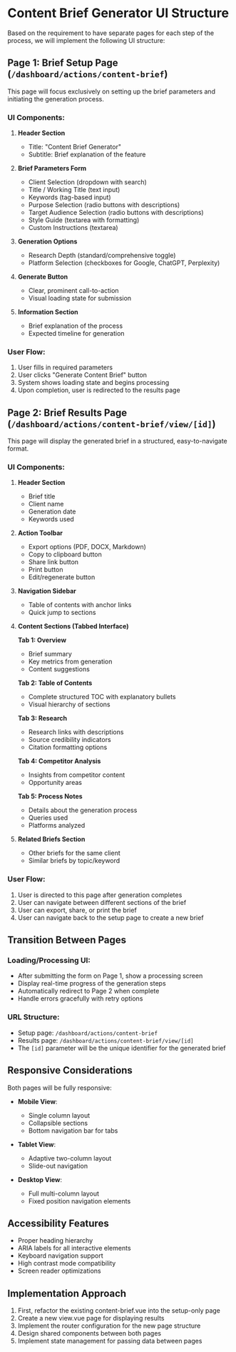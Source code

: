 # Content Brief Generator UI Structure

Based on the requirement to have separate pages for each step of the process, we will implement the following UI structure:

## Page 1: Brief Setup Page (`/dashboard/actions/content-brief`)

This page will focus exclusively on setting up the brief parameters and initiating the generation process.

### UI Components:

1. **Header Section**
   - Title: "Content Brief Generator"
   - Subtitle: Brief explanation of the feature

2. **Brief Parameters Form**
   - Client Selection (dropdown with search)
   - Title / Working Title (text input)
   - Keywords (tag-based input)
   - Purpose Selection (radio buttons with descriptions)
   - Target Audience Selection (radio buttons with descriptions)
   - Style Guide (textarea with formatting)
   - Custom Instructions (textarea)

3. **Generation Options**
   - Research Depth (standard/comprehensive toggle)
   - Platform Selection (checkboxes for Google, ChatGPT, Perplexity)

4. **Generate Button**
   - Clear, prominent call-to-action
   - Visual loading state for submission

5. **Information Section**
   - Brief explanation of the process
   - Expected timeline for generation

### User Flow:
1. User fills in required parameters
2. User clicks "Generate Content Brief" button
3. System shows loading state and begins processing
4. Upon completion, user is redirected to the results page

## Page 2: Brief Results Page (`/dashboard/actions/content-brief/view/[id]`)

This page will display the generated brief in a structured, easy-to-navigate format.

### UI Components:

1. **Header Section**
   - Brief title
   - Client name
   - Generation date
   - Keywords used

2. **Action Toolbar**
   - Export options (PDF, DOCX, Markdown)
   - Copy to clipboard button
   - Share link button
   - Print button
   - Edit/regenerate button

3. **Navigation Sidebar**
   - Table of contents with anchor links
   - Quick jump to sections

4. **Content Sections (Tabbed Interface)**
   
   **Tab 1: Overview**
   - Brief summary
   - Key metrics from generation
   - Content suggestions
   
   **Tab 2: Table of Contents**
   - Complete structured TOC with explanatory bullets
   - Visual hierarchy of sections
   
   **Tab 3: Research**
   - Research links with descriptions
   - Source credibility indicators
   - Citation formatting options
   
   **Tab 4: Competitor Analysis**
   - Insights from competitor content
   - Opportunity areas
   
   **Tab 5: Process Notes**
   - Details about the generation process
   - Queries used
   - Platforms analyzed

5. **Related Briefs Section**
   - Other briefs for the same client
   - Similar briefs by topic/keyword

### User Flow:
1. User is directed to this page after generation completes
2. User can navigate between different sections of the brief
3. User can export, share, or print the brief
4. User can navigate back to the setup page to create a new brief

## Transition Between Pages

### Loading/Processing UI:
- After submitting the form on Page 1, show a processing screen
- Display real-time progress of the generation steps
- Automatically redirect to Page 2 when complete
- Handle errors gracefully with retry options

### URL Structure:
- Setup page: `/dashboard/actions/content-brief`
- Results page: `/dashboard/actions/content-brief/view/[id]`
- The `[id]` parameter will be the unique identifier for the generated brief

## Responsive Considerations

Both pages will be fully responsive:

- **Mobile View**:
  - Single column layout
  - Collapsible sections
  - Bottom navigation bar for tabs
  
- **Tablet View**:
  - Adaptive two-column layout
  - Slide-out navigation
  
- **Desktop View**:
  - Full multi-column layout
  - Fixed position navigation elements

## Accessibility Features

- Proper heading hierarchy
- ARIA labels for all interactive elements
- Keyboard navigation support
- High contrast mode compatibility
- Screen reader optimizations

## Implementation Approach

1. First, refactor the existing content-brief.vue into the setup-only page
2. Create a new view.vue page for displaying results
3. Implement the router configuration for the new page structure
4. Design shared components between both pages
5. Implement state management for passing data between pages